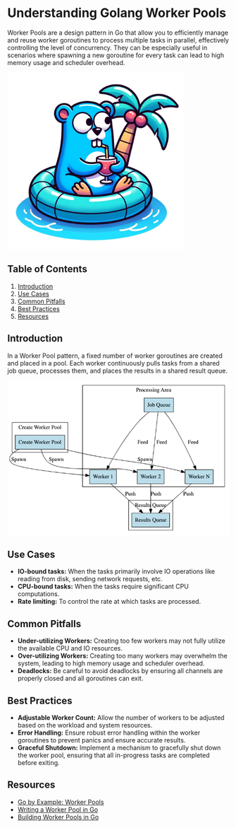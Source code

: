 # Understanding Golang Worker Pools

Worker Pools are a design pattern in Go that allow you to efficiently manage and reuse worker goroutines to process
multiple tasks in parallel, effectively controlling the level of concurrency. They can be especially useful in scenarios
where spawning a new goroutine for every task can lead to high memory usage and scheduler overhead.

<img src="../../../docs/images/gopher_pool.png" alt="drawing" width="400"/>


## Table of Contents

1. [Introduction](#introduction)
2. [Use Cases](#use-cases)
3. [Common Pitfalls](#common-pitfalls)
4. [Best Practices](#best-practices)
5. [Resources](#resources)

## Introduction

In a Worker Pool pattern, a fixed number of worker goroutines are created and placed in a pool. Each worker continuously
pulls tasks from a shared job queue, processes them, and places the results in a shared result queue.

![img.png](../../../docs/images/worker_pool_graph.png)

## Use Cases

- **IO-bound tasks:** When the tasks primarily involve IO operations like reading from disk, sending network requests,
  etc.
- **CPU-bound tasks:** When the tasks require significant CPU computations.
- **Rate limiting:** To control the rate at which tasks are processed.

## Common Pitfalls

- **Under-utilizing Workers:** Creating too few workers may not fully utilize the available CPU and IO resources.
- **Over-utilizing Workers:** Creating too many workers may overwhelm the system, leading to high memory usage and
  scheduler overhead.
- **Deadlocks:** Be careful to avoid deadlocks by ensuring all channels are properly closed and all goroutines can exit.

## Best Practices

- **Adjustable Worker Count:** Allow the number of workers to be adjusted based on the workload and system resources.
- **Error Handling:** Ensure robust error handling within the worker goroutines to prevent panics and ensure accurate
  results.
- **Graceful Shutdown:** Implement a mechanism to gracefully shut down the worker pool, ensuring that all in-progress
  tasks are completed before exiting.

## Resources

- [Go by Example: Worker Pools](https://gobyexample.com/worker-pools)
- [Writing a Worker Pool in Go](https://www.youtube.com/watch?v=ryz179yBQgE)
- [Building Worker Pools in Go](https://8thlight.com/blog/kyle-krull/2018/11/07/building-worker-pools-in-go.html)
